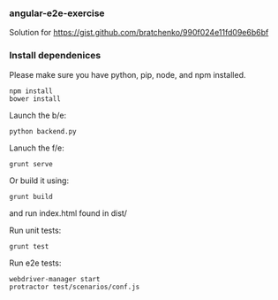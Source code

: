 ### angular-e2e-exercise
Solution for https://gist.github.com/bratchenko/990f024e11fd09e6b6bf

### Install dependenices

Please make sure you have python, pip, node, and npm installed.

```
npm install
bower install
```

Launch the b/e:
```
python backend.py
```

Lanuch the f/e:
```
grunt serve
```

Or build it using:
```
grunt build
```
and run index.html found in dist/

Run unit tests:
```
grunt test
```

Run e2e tests:
```
webdriver-manager start
protractor test/scenarios/conf.js
```